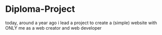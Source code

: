 # Diploma-Project
today, around a year ago i lead a project to create a (simple) website with ONLY me as a web creator and web developer
